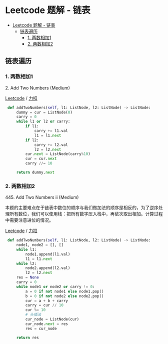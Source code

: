 # Leetcode 题解 - 链表
<!-- GFM-TOC -->
* [Leetcode 题解 - 链表](#leetcode-题解---链表)
    * [链表遍历](#链表遍历)
        * [1. 两数相加1](#1-两数相加1)
        * [2. 两数相加2](#2-两数相加2)
<!-- GFM-TOC -->

## 链表遍历

### 1. 两数相加1

2\.  Add Two Numbers (Medium)

[Leetcode](https://leetcode.com/problems/add-two-numbers/) / [力扣](https://leetcode-cn.com/problems/add-two-numbers/)

```python
 def addTwoNumbers(self, l1: ListNode, l2: ListNode) -> ListNode:
     dummy = cur = ListNode(0)
     carry = 0
     while l1 or l2 or carry:
         if l1:
             carry += l1.val
             l1 = l1.next
         if l2:
             carry += l2.val
             l2 = l2.next
         cur.next = ListNode(carry%10)
         cur = cur.next
         carry //= 10

     return dummy.next
```

### 2. 两数相加2

445\.  Add Two Numbers ii (Medium)

本题的主要难点在于链表中数位的顺序与我们做加法的顺序是相反的，为了逆序处理所有数位，我们可以使用栈：把所有数字压入栈中，再依次取出相加。计算过程中需要注意进位的情况。

[Leetcode](https://leetcode.com/problems/add-two-numbers-ii/) / [力扣](https://leetcode-cn.com/problems/add-two-numbers-ii/)

```python
 def addTwoNumbers(self, l1: ListNode, l2: ListNode) -> ListNode:
     node1, node2 = [], []
     while l1:
         node1.append(l1.val)
         l1 = l1.next
     while l2:
         node2.append(l2.val)
         l2 = l2.next
     res = None
     carry = 0
     while node1 or node2 or carry != 0:
         a = 0 if not node1 else node1.pop()
         b = 0 if not node2 else node2.pop()
         cur = a + b + carry
         carry = cur // 10
         cur %= 10
         # 头插法
         cur_node = ListNode(cur)
         cur_node.next = res
         res = cur_node

     return res
```
